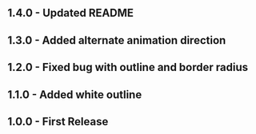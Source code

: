 ## 1.4.0 - Updated README

## 1.3.0 - Added alternate animation direction

## 1.2.0 - Fixed bug with outline and border radius

## 1.1.0 - Added white outline

## 1.0.0 - First Release
